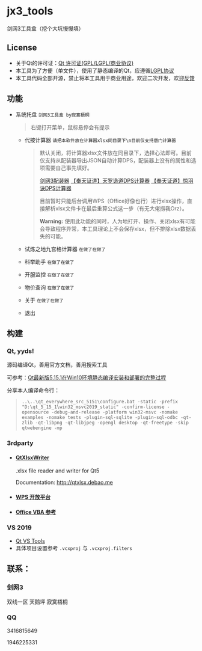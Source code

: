 # jx3_tools
剑网3工具盒（挖个大坑慢慢填）

## License

- 关于Qt的许可证：[Qt 许可证(GPL/LGPL/商业协议)](https://blog.csdn.net/zhouqt/article/details/91975943)
- 本工具为了方便（单文件），使用了静态编译的Qt，应遵循[LGPL协议](https://github.com/jslyxyc/jx3_tools/blob/master/LICENSE)
- 本工具代码全部开源，禁止将本工具用于商业用途，欢迎二次开发，欢迎[反馈](#feedback)

## 功能

- 系统托盘 `剑网3工具盒 by寂寞梧桐` 

  > 右键打开菜单，鼠标悬停会有提示

  - 代按计算器 `请把本软件放在计算器xlsx同目录下\n目前仅支持唐门计算器` 

    > 默认关闭，将计算器xlsx文件放在同目录下，选择心法即可。目前仅支持从配装器导出JSON自动计算DPS，配装器上没有的属性和选项需要自己事先填好。
    >
    > [剑网3配装器](https://www.j3pz.com/) [【奉天证道】天罗诡道DPS计算器](https://www.jx3box.com/tool/20255) [【奉天证道】惊羽诀DPS计算器](https://www.jx3box.com/tool/20320) 
    >
    > 目前暂时只能后台调用WPS（Office好像也行）进行xlsx操作，直接解析xlsx文件卡在最后重算公式这一步（有无大佬捞我Orz）。
    >
    > **Warning:** 使用此功能的同时，人为地打开、操作、关闭xlsx有可能会导致程序异常，本工具理论上不会保存xlsx，但不排除xlsx数据丢失的可能。
  
  - 试炼之地九宫格计算器 `在做了在做了` 
  - 科举助手 `在做了在做了` 
  - 开服监控 `在做了在做了` 
  - 物价查询 `在做了在做了` 
  - 关于 `在做了在做了` 
  - 退出

## 构建

### Qt, yyds!

源码编译Qt，善用官方文档，善用搜索工具

可参考：[Qt最新版5.15.1在Win10环境静态编译安装和部署的完整过程](https://www.cnblogs.com/yangwenli/p/11419842.html) 

分享本人编译命令行：

> `..\..\qt_everywhere_src_5151\configure.bat -static -prefix "D:\qt_5_15_1\win32_msvc2019_static" -confirm-license -opensource -debug-and-release -platform win32-msvc -nomake examples -nomake tests -plugin-sql-sqlite -plugin-sql-odbc -qt-zlib -qt-libpng -qt-libjpeg -opengl desktop -qt-freetype -skip qtwebengine -mp`

### 3rdparty

- #### [QtXlsxWriter](https://github.com/dbzhang800/QtXlsxWriter) 

  .xlsx file reader and writer for Qt5
  
  Documentation: http://qtxlsx.debao.me
  
- #### [WPS 开放平台](https://open.wps.cn/docs/office) 

- #### [Office VBA 参考](https://docs.microsoft.com/zh-cn/office/vba/api/overview/) 

### VS 2019

- [Qt VS Tools](https://mirrors.tuna.tsinghua.edu.cn/qt/archive/vsaddin/) 
- 具体项目设置参考 `.vcxproj` 与 `.vcxproj.filters` 

## <span id="feedback">联系：</span>

### 剑网3

双线一区  天鹅坪  寂寞梧桐

### QQ

3416815649

1946225331